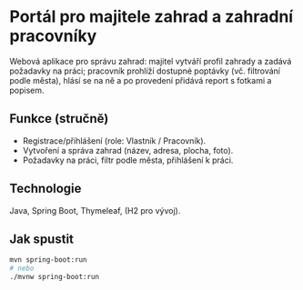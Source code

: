 # Portál pro majitele zahrad a zahradní pracovníky

Webová aplikace pro správu zahrad: majitel vytváří profil zahrady a zadává požadavky na práci; pracovník prohlíží dostupné poptávky (vč. filtrování podle města), hlásí se na ně a po provedení přidává report s fotkami a popisem.

## Funkce (stručně)
- Registrace/přihlášení (role: Vlastník / Pracovník).
- Vytvoření a správa zahrad (název, adresa, plocha, foto).
- Požadavky na práci, filtr podle města, přihlášení k práci.

## Technologie
Java, Spring Boot, Thymeleaf, (H2 pro vývoj).

## Jak spustit
```bash
mvn spring-boot:run
# nebo
./mvnw spring-boot:run
